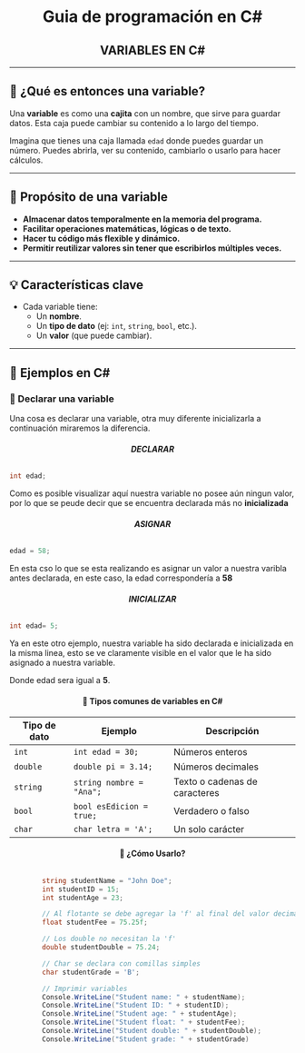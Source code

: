 <h1 style="text-align: center;" > Guia de programación en C#</h1>

<div style="text-align: center;" >
  <h2><strong>VARIABLES EN C#</strong></h2>
</div>

---

## 🧠 ¿Qué es entonces una variable?

Una **variable** es como una **cajita** con un nombre, que sirve para guardar datos. Esta caja puede cambiar su contenido a lo largo del tiempo.

Imagina que tienes una caja llamada `edad` donde puedes guardar un número. Puedes abrirla, ver su contenido, cambiarlo o usarlo para hacer cálculos.

---

## 🎯 Propósito de una variable

- **Almacenar datos temporalmente en la memoria del programa.**
- **Facilitar operaciones matemáticas, lógicas o de texto.**
- **Hacer tu código más flexible y dinámico.**
- **Permitir reutilizar valores sin tener que escribirlos múltiples veces.**

---

## 💡 Características clave

- Cada variable tiene:
  - Un **nombre**.
  - Un **tipo de dato** (ej: `int`, `string`, `bool`, etc.).
  - Un **valor** (que puede cambiar).

---

## 🧪 Ejemplos en C#

### 🔹 Declarar una variable
Una cosa es declarar una variable, otra muy diferente inicializarla a continuación miraremos la diferencia.

<div style="text-align: center;" >
  <h6><strong>DECLARAR</strong></h6>
</div>

```csharp
int edad;
```
Como es posible visualizar aquí nuestra variable no posee aún ningun valor, por lo que se peude decir que se encuentra declarada más no **inicializada**

<div style="text-align: center;" >
  <h6><strong>ASIGNAR</strong></h6>
</div>

```csharp
edad = 58;
```
En esta cso lo que se esta realizando es asignar un valor a nuestra varibla antes declarada, en este caso, la edad correspondería a **58**

<div style="text-align: center;" >
  <h6><strong>INICIALIZAR</strong></h6>
</div>

```csharp
int edad= 5;
```

Ya en este otro ejemplo, nuestra variable ha sido declarada e inicializada en la misma linea, esto se ve claramente visible en el valor que le ha sido asignado a nuestra variable.

Donde edad sera igual a **5**.


<div style="text-align: center;" >
  <h4><strong>🔄 Tipos comunes de variables en C#</strong></h4>
</div>




| Tipo de dato | Ejemplo                 | Descripción              |
|--------------|-------------------------|--------------------------|
| `int`        | `int edad = 30;`        | Números enteros          |
| `double`     | `double pi = 3.14;`     | Números decimales        |
| `string`     | `string nombre = "Ana";`| Texto o cadenas de caracteres |
| `bool`       | `bool esEdicion = true;`| Verdadero o falso        |
| `char`       | `char letra = 'A';`     | Un solo carácter         |


<div style="text-align: center;" >
  <h4><strong>🔄 ¿Cómo Usarlo?</strong></h4>
</div>

```csharp

        string studentName = "John Doe";
        int studentID = 15;
        int studentAge = 23;

        // Al flotante se debe agregar la 'f' al final del valor decimal
        float studentFee = 75.25f;

        // Los double no necesitan la 'f'
        double studentDouble = 75.24;

        // Char se declara con comillas simples
        char studentGrade = 'B';

        // Imprimir variables
        Console.WriteLine("Student name: " + studentName);
        Console.WriteLine("Student ID: " + studentID);
        Console.WriteLine("Student age: " + studentAge);
        Console.WriteLine("Student float: " + studentFee);
        Console.WriteLine("Student double: " + studentDouble);
        Console.WriteLine("Student grade: " + studentGrade)
```
